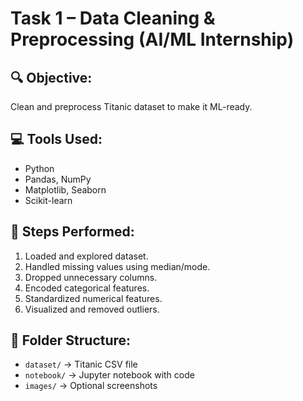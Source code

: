 # Task 1 – Data Cleaning & Preprocessing (AI/ML Internship)

## 🔍 Objective:
Clean and preprocess Titanic dataset to make it ML-ready.

## 💻 Tools Used:
- Python
- Pandas, NumPy
- Matplotlib, Seaborn
- Scikit-learn

## 🧪 Steps Performed:
1. Loaded and explored dataset.
2. Handled missing values using median/mode.
3. Dropped unnecessary columns.
4. Encoded categorical features.
5. Standardized numerical features.
6. Visualized and removed outliers.

## 📁 Folder Structure:
- `dataset/` → Titanic CSV file
- `notebook/` → Jupyter notebook with code
- `images/` → Optional screenshots
